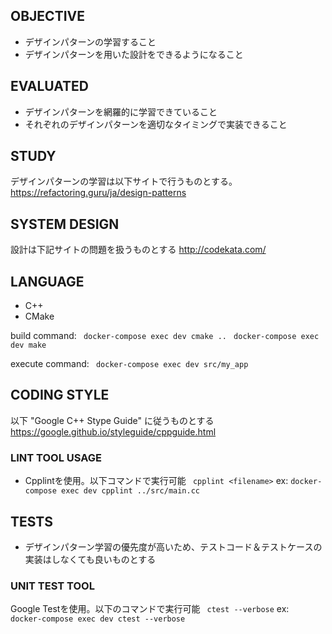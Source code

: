## OBJECTIVE
- デザインパターンの学習すること
- デザインパターンを用いた設計をできるようになること

## EVALUATED
- デザインパターンを網羅的に学習できていること
- それぞれのデザインパターンを適切なタイミングで実装できること

## STUDY
デザインパターンの学習は以下サイトで行うものとする。
https://refactoring.guru/ja/design-patterns

## SYSTEM DESIGN
設計は下記サイトの問題を扱うものとする
http://codekata.com/

## LANGUAGE
- C++
- CMake

build command:
``` docker-compose exec dev cmake ..```
``` docker-compose exec dev make```

execute command:
``` docker-compose exec dev src/my_app```

## CODING STYLE
以下 "Google C++ Stype Guide" に従うものとする
https://google.github.io/styleguide/cppguide.html

### LINT TOOL USAGE
- Cpplintを使用。以下コマンドで実行可能
``` cpplint <filename>```
ex: ``` docker-compose exec dev cpplint ../src/main.cc ```

## TESTS
- デザインパターン学習の優先度が高いため、テストコード＆テストケースの実装はしなくても良いものとする

### UNIT TEST TOOL
Google Testを使用。以下のコマンドで実行可能
``` ctest --verbose```
ex: ``` docker-compose exec dev ctest --verbose```
